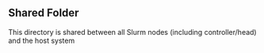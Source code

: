 Shared Folder
--

This directory is shared between all Slurm nodes (including controller/head) and the host system

